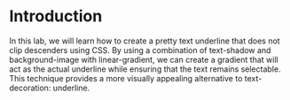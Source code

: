 # Introduction

In this lab, we will learn how to create a pretty text underline that does not clip descenders using CSS. By using a combination of text-shadow and background-image with linear-gradient, we can create a gradient that will act as the actual underline while ensuring that the text remains selectable. This technique provides a more visually appealing alternative to text-decoration: underline.
